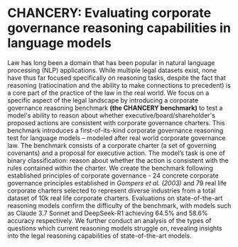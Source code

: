 # CHANCERY: Evaluating corporate governance reasoning capabilities in language models

Law has long been a domain that has been popular in natural language processing (NLP) applications. While multiple legal datasets exist, none have thus far focused specifically on reasoning tasks, despite the fact that reasoning (ratiocination and the ability to make connections to precedent) is a core part of the practice of the law in the real world. We focus on a specific aspect of the legal landscape by introducing a corporate governance reasoning benchmark **(the CHANCERY benchmark)** to test a model's ability to reason about whether executive/board/shareholder's proposed actions are consistent with corporate governance charters. This benchmark introduces a first-of-its-kind corporate governance reasoning test for language models – modeled after real world corporate governance law. The benchmark consists of a corporate charter (a set of governing covenants) and a proposal for executive action. The model’s task is one of binary classification: reason about whether the action is consistent with the rules contained within the charter. We create the benchmark following established principles of corporate governance - 24 concrete corporate governance principles established in *Gompers et al. (2003)* and 79 real life corporate charters selected to represent diverse industries from a total dataset of 10k real life corporate charters. Evaluations on state-of-the-art reasoning models confirm the difficulty of the benchmark, with models such as Claude 3.7 Sonnet and DeepSeek-R1 achieving 64.5\% and 58.6\%  accuracy respectively. We further conduct an analysis of the types of questions which current reasoning models struggle on, revealing insights into the legal reasoning capabilities of state-of-the-art models.
